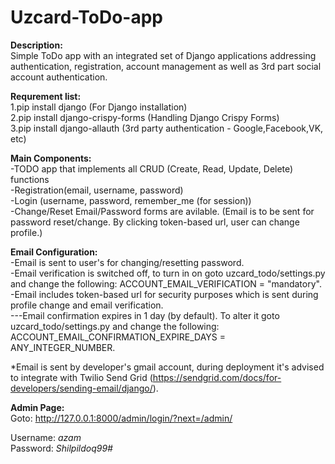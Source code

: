# Uzcard-ToDo-app
<strong>Description:</strong></br>
Simple ToDo app with an integrated set of Django applications addressing authentication, registration, account management as well as 3rd part social account authentication.

<strong>Requrement list:</strong></br>
1.pip install django (For Django installation) </br>
2.pip install django-crispy-forms (Handling Django Crispy Forms) </br>
3.pip install django-allauth (3rd party authentication - Google,Facebook,VK, etc)</br>


<strong>Main Components:</strong></br>
-TODO app that implements all CRUD (Create, Read, Update, Delete) functions</br>
-Registration(email, username, password)</br>
-Login (username, password, remember_me (for session))</br>
-Change/Reset Email/Password forms are avilable. (Email is to be sent for password reset/change. By clicking token-based url, user can change profile.)</br>


<strong>Email Configuration:</strong></br>
-Email is sent to user's for changing/resetting password.</br>
-Email verification is switched off, to turn in on goto uzcard_todo/settings.py and change the following: ACCOUNT_EMAIL_VERIFICATION = "mandatory".</br>
-Email includes token-based url for security purposes which is sent during profile change and email verification.</br>
---Email confirmation expires in 1 day (by default). To alter it goto uzcard_todo/settings.py and change the following: ACCOUNT_EMAIL_CONFIRMATION_EXPIRE_DAYS = ANY_INTEGER_NUMBER.</br>

*Email is sent by developer's gmail account, during deployment it's advised to integrate with Twilio Send Grid (https://sendgrid.com/docs/for-developers/sending-email/django/). </br>


<strong>Admin Page:</strong></br>
Goto: http://127.0.0.1:8000/admin/login/?next=/admin/</br>

Username: <em>azam</em> </br>
Password: <em>Shilpildoq99#</em>
